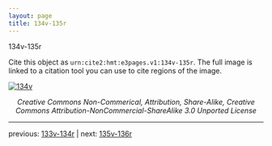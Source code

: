 ```yaml
---
layout: page
title: 134v-135r
---
```


134v-135r

Cite this object as `urn:cite2:hmt:e3pages.v1:134v-135r`. The full image is linked to a citation tool you can use to cite regions of the image.

[![134v](http://www.homermultitext.org/iipsrv?IIIF=/project/homer/pyramidal/deepzoom/hmt/e3bifolio/v1/E3_134v_135r.tif/full/800,/0/default.jpg)](http://www.homermultitext.org/ict2/?urn=urn:cite2:hmt:e3bifolio.v1:E3_134v_135r) 

<p style="text-align: center; font-style: italic;">Creative Commons Non-Commerical, Attribution, Share-Alike, Creative Commons Attribution-NonCommercial-ShareAlike 3.0 Unported License</p>

---

previous: [133v-134r](../133v-134r/) | next: [135v-136r](../135v-136r/)